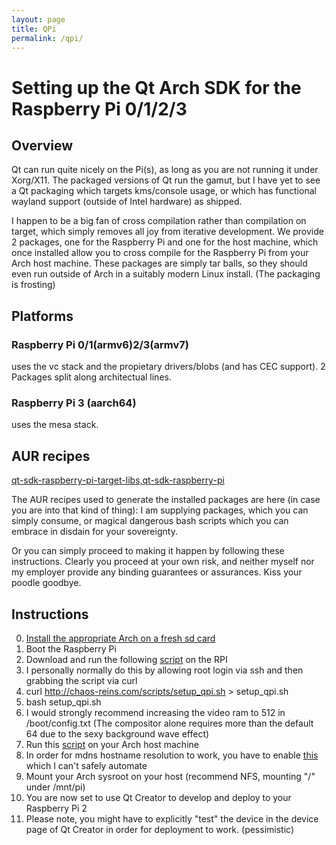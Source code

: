 ```yaml
---
layout: page
title: QPi
permalink: /qpi/
---
```


# Setting up the Qt Arch SDK for the Raspberry Pi 0/1/2/3

## Overview

Qt can run quite nicely on the Pi(s), as long as you are not running it under Xorg/X11. The packaged versions of Qt run the gamut, but I have yet to see a Qt packaging which targets kms/console usage, or which has functional wayland support (outside of Intel hardware) as shipped.

I happen to be a big fan of cross compilation rather than compilation on target, which simply removes all joy from iterative development. We provide 2 packages, one for the Raspberry Pi and one for the host machine, which once installed allow you to cross compile for the Raspberry Pi from your Arch host machine. These packages are simply tar balls, so they should even run outside of Arch in a suitably modern Linux install. (The packaging is frosting)

## Platforms

### Raspberry Pi 0/1(armv6)2/3(armv7)

uses the vc stack and the propietary drivers/blobs (and has CEC support). 2 Packages split along architectual lines.

### Raspberry Pi 3 (aarch64)

uses the mesa stack.

## AUR recipes
[qt-sdk-raspberry-pi-target-libs,qt-sdk-raspberry-pi](https://aur.archlinux.org/cgit/aur.git/tree/PKGBUILD?h=qt-sdk-raspberry-pi)

The AUR recipes used to generate the installed packages are here (in case you are into that kind of thing):
I am supplying packages, which you can simply consume, or magical dangerous bash scripts which you can embrace in disdain for your sovereignty.

Or you can simply proceed to making it happen by following these instructions. Clearly you proceed at your own risk, and neither myself nor my employer provide any binding guarantees or assurances. Kiss your poodle goodbye.

## Instructions

0. [Install the appropriate Arch on a fresh sd card](https://archlinuxarm.org/platforms/armv7/broadcom/raspberry-pi-2)
1. Boot the Raspberry Pi
2. Download and run the following [script](http://chaos-reins.com/scripts/setup_qpi.sh) on the RPI
3. I personally normally do this by allowing root login via ssh and then grabbing the script via curl
4. curl http://chaos-reins.com/scripts/setup_qpi.sh > setup_qpi.sh
5. bash setup_qpi.sh
6. I would strongly recommend increasing the video ram to 512 in /boot/config.txt (The compositor alone requires more than the default 64 due to the sexy background wave effect)
7. Run this [script](http://chaos-reins.com/scripts/setup_qpi_host.sh) on your Arch host machine
8. In order for mdns hostname resolution to work, you have to enable [this](https://archlinuxarm.org/platforms/armv7/broadcom/raspberry-pi-2) which I can't safely automate
9. Mount your Arch sysroot on your host (recommend NFS, mounting "/" under /mnt/pi)
10. You are now set to use Qt Creator to develop and deploy to your Raspberry Pi 2
11. Please note, you might have to explicitly "test" the device in the device page of Qt Creator in order for deployment to work. (pessimistic)
